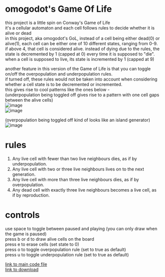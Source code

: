 # omogodot's Game Of Life
this project is a little spin on Conway's Game of Life   
it's a cellular automaton and each cell follows rules to decide whether it is alive or dead   
in this project, aka omogodot's GoL, instead of a cell being either dead(0) or alive(1), each cell can be either one of 10 different states, ranging from 0-9.   
if above 4, that cell is considered alive. instead of dying due to the rules, the state is decremented by 1 (capped at 0) every time it is supposed to "die".   
when a cell is supposed to live, its state is incremented by 1 (capped at 9)  
  
another feature in this version of the Game of Life is that you can toggle on/off the overpopulation and underpopulation rules.  
if turned off, these rules would not be taken into account when considering whether a cell state is to be decremented or incremented.   
this gives rise to cool patterns like the ones below -  
(underpopulation being toggled off gives rise to a pattern with one cell gaps between the alive cells)  
![image](https://github.com/longestcow/GameOfLife/assets/83398131/76957346-8845-4538-9a91-25269340722d)  
![image](https://github.com/longestcow/GameOfLife/assets/83398131/84bf7844-d1ec-46ce-bf49-8ad20d8ea215)  
   
(overpopulation being toggled off kind of looks like an island generator)  
![image](https://github.com/longestcow/GameOfLife/assets/83398131/bebb20e4-8a63-4680-b3ef-1b74dd70efc3)  
  
# rules  
1. Any live cell with fewer than two live neighbours dies, as if by underpopulation.   
2. Any live cell with two or three live neighbours lives on to the next generation.  
3. Any live cell with more than three live neighbours dies, as if by overpopulation.  
4. Any dead cell with exactly three live neighbours becomes a live cell, as if by reproduction.  
  
# controls
use space to toggle between paused and playing (you can only draw when the game is paused)  
press b or d to draw alive cells on the board    
press e to erase cells (set state to 0)  
press o to toggle overpopulation rule (set to true as default)  
press u to toggle underpopulation rule (set to true as default)  

[link to main code file](https://github.com/longestcow/GameOfLife/blob/main/src/GoL.java)  
[link to download](https://github.com/longestcow/GameOfLife/releases/tag/v1)



